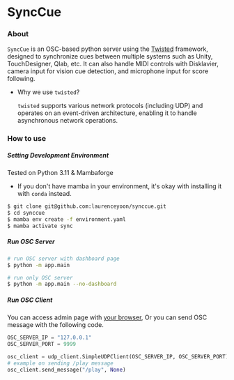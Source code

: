 # SyncCue

### About

`SyncCue` is an OSC-based python server using the [Twisted](https://twisted.org/) framework, designed to synchronize cues between multiple systems such as Unity, TouchDesigner, Qlab, etc. 
It can also handle MIDI controls with Disklavier, camera input for vision cue detection, and microphone input for score following.

-  Why we use `twisted`?
    
    `twisted` supports various network protocols (including UDP) and operates on an event-driven architecture, enabling it to handle asynchronous network operations.

### How to use

##### Setting Development Environment
Tested on Python 3.11 & Mambaforge

- If you don't have mamba in your environment, it's okay with installing it with `conda` instead.

```bash
$ git clone git@github.com:laurenceyoon/synccue.git
$ cd synccue
$ mamba env create -f environment.yaml
$ mamba activate sync
```

##### Run OSC Server

```bash
# run OSC server with dashboard page
$ python -m app.main

# run only OSC server
$ python -m app.main --no-dashboard
```

##### Run OSC Client

You can access admin page with [your browser](http://localhost:8501),
Or you can send OSC message with the following code.

```python
OSC_SERVER_IP = "127.0.0.1"
OSC_SERVER_PORT = 9999

osc_client = udp_client.SimpleUDPClient(OSC_SERVER_IP, OSC_SERVER_PORT)
# example on sending /play message
osc_client.send_message("/play", None)
```
